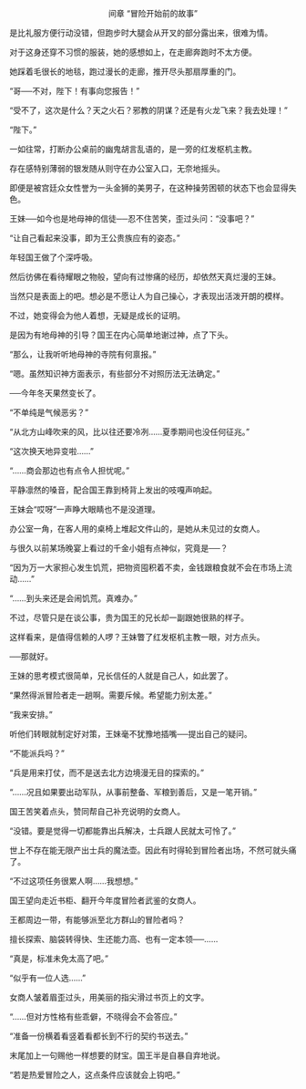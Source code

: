 <p align="center">间章 “冒险开始前的故事”</p>

是比礼服方便行动没错，但跑步时大腿会从开叉的部分露出来，很难为情。

对于这身还穿不习惯的服装，她的感想如上，在走廊奔跑时不太方便。

她踩着毛很长的地毯，跑过漫长的走廊，推开尽头那扇厚重的门。

“哥──不对，陛下！有事向您报告！”

“受不了，这次是什么？天之火石？邪教的阴谋？还是有火龙飞来？我去处理！”

“陛下。”

一如往常，打断办公桌前的幽鬼胡言乱语的，是一旁的红发枢机主教。

存在感特别薄弱的银发随从则守在办公室入口，无奈地摇头。

即便是被宫廷众女性誉为一头金狮的美男子，在这种操劳困顿的状态下也会显得失色。

王妹──如今也是地母神的信徒──忍不住苦笑，歪过头问：“没事吧？”

“让自己看起来没事，即为王公贵族应有的姿态。”

年轻国王做了个深呼吸。

然后彷佛在看待耀眼之物般，望向有过惨痛的经历，却依然天真烂漫的王妹。

当然只是表面上的吧。想必是不愿让人为自己操心，才表现出活泼开朗的模样。

不过，她变得会为他人着想，无疑是成长的证明。

是因为有地母神的引导？国王在内心简单地谢过神，点了下头。

“那么，让我听听地母神的寺院有何禀报。”

“嗯。虽然知识神方面表示，有些部分不对照历法无法确定。”

──今年冬天果然变长了。

“不单纯是气候恶劣？”

“从北方山峰吹来的风，比以往还要冷冽……夏季期间也没任何征兆。”

“这次换天地异变啦……”

“……商会那边也有点令人担忧呢。”

平静凛然的嗓音，配合国王靠到椅背上发出的吱嘎声响起。

王妹会“哎呀”一声睁大眼睛也不是没道理。

办公室一角，在客人用的桌椅上堆起文件山的，是她从未见过的女商人。

与很久以前某场晚宴上看过的千金小姐有点神似，究竟是──？

“因为万一大家担心发生饥荒，把物资囤积着不卖，金钱跟粮食就不会在市场上流动……”

“……到头来还是会闹饥荒。真难办。”

不过，尽管只是在谈公事，贵为国王的兄长却一副跟她很熟的样子。

这样看来，是值得信赖的人啰？王妹瞥了红发枢机主教一眼，对方点头。

──那就好。

王妹的思考模式很简单，兄长信任的人就是自己人，如此罢了。

“果然得派冒险者走一趟啊。需要斥候。希望能力别太差。”

“我来安排。”

听他们转眼就制定好对策，王妹毫不犹豫地插嘴──提出自己的疑问。

“不能派兵吗？”

“兵是用来打仗，而不是送去北方边境漫无目的探索的。”

“……况且如果要出动军队，从事前整备、军粮到善后，又是一笔开销。”

国王苦笑着点头，赞同帮自己补充说明的女商人。

“没错。要是觉得一切都能靠出兵解决，士兵跟人民就太可怜了。”

世上不存在能无限产出士兵的魔法壶。因此有时得轮到冒险者出场，不然可就头痛了。

“不过这项任务很累人啊……我想想。”

国王望向走近书柜、翻开今年度冒险者武鉴的女商人。

王都周边一带，有能够派至北方群山的冒险者吗？

擅长探索、脑袋转得快、生还能力高、也有一定本领──……

“真是，标准未免太高了吧。”

“似乎有一位人选……”

女商人皱着眉歪过头，用美丽的指尖滑过书页上的文字。

“……但对方性格有些乖僻，不晓得会不会答应。”

“准备一份横着看竖着看都长到不行的契约书送去。”

末尾加上一句赐他一样想要的财宝。国王半是自暴自弃地说。

“若是热爱冒险之人，这点条件应该就会上钩吧。”

